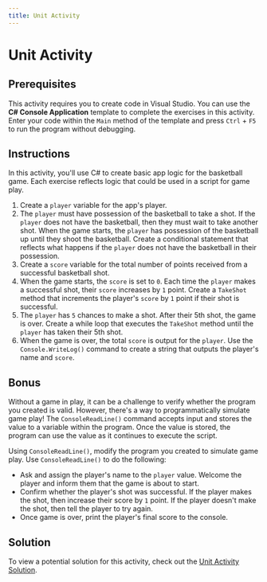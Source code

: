 ```yaml
---
title: Unit Activity
---
```


# Unit Activity

## Prerequisites

This activity requires you to create code in Visual Studio. You can use the **C# Console Application** template to complete the exercises in this activity. Enter your code within the `Main` method of the template and press `Ctrl` + `F5` to run the program without debugging.

## Instructions

In this activity, you'll use C# to create basic app logic for the basketball game. Each exercise reflects logic that could be used in a script for game play.

1. Create a `player` variable for the app's player.
1. The `player` must have possession of the basketball to take a shot. If the `player` does not have the basketball, then they must wait to take another shot. When the game starts, the `player` has possession of the basketball up until they shoot the basketball. Create a conditional statement that reflects what happens if the `player` does not have the basketball in their possession.
1. Create a `score` variable for the total number of points received from a successful basketball shot.
1. When the game starts, the `score` is set to `0`. Each time the `player` makes a successful shot, their `score` increases by `1` point. Create a `TakeShot` method that increments the player's `score` by `1` point if their shot is successful.
1. The `player` has `5` chances to make a shot. After their 5th shot, the game is over. Create a while loop that executes the `TakeShot` method until the `player` has taken their 5th shot.
1. When the game is over, the total `score` is output for the `player`. Use the `Console.WriteLog()` command to create a string that outputs the player's name and `score`.

## Bonus

Without a game in play, it can be a challenge to verify whether the program you created is valid. However, there's a way to programmatically simulate game play! The `ConsoleReadLine()` command accepts input and stores the value to a variable within the program. Once the value is stored, the program can use the value as it continues to execute the script.

Using `ConsoleReadLine()`, modify the program you created to simulate game play. Use `ConsoleReadLine()` to do the following:

- Ask and assign the player's name to the `player` value. Welcome the player and inform them that the game is about to start.
- Confirm whether the player's shot was successful. If the player makes the shot, then increase their score by `1` point. If the player doesn't make the shot, then tell the player to try again.
- Once game is over, print the player's final score to the console.

## Solution

To view a potential solution for this activity, check out the [Unit Activity Solution](link).